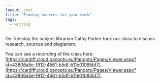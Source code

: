 ```yaml
---
layout: post
title: "Finding sources for your work"
tags:
  - writing
---
```


On Tuesday the subject librarian Cathy Parker took our class to discuss
research, sources and plagiarism.

You can see a recording of the class here: [https://cardiff.cloud.panopto.eu/Panopto/Pages/Viewer.aspx?id=43806a5e-f912-4561-b5df-b11e01085bf7](https://cardiff.cloud.panopto.eu/Panopto/Pages/Viewer.aspx?id=43806a5e-f912-4561-b5df-b11e01085bf7).
